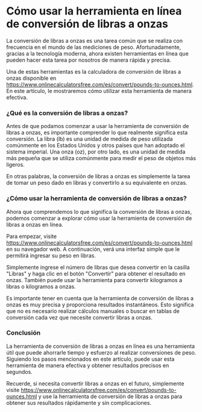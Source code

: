 Cómo usar la herramienta en línea de conversión de libras a onzas
=================================================================

La conversión de libras a onzas es una tarea común que se realiza con frecuencia en el mundo de las mediciones de peso. Afortunadamente, gracias a la tecnología moderna, ahora existen herramientas en línea que pueden hacer esta tarea por nosotros de manera rápida y precisa.

Una de estas herramientas es la calculadora de conversión de libras a onzas disponible en <https://www.onlinecalculatorsfree.com/es/convert/pounds-to-ounces.html>. En este artículo, le mostraremos cómo utilizar esta herramienta de manera efectiva.

### ¿Qué es la conversión de libras a onzas?

Antes de que podamos comenzar a usar la herramienta de conversión de libras a onzas, es importante comprender lo que realmente significa esta conversión. La libra (lb) es una unidad de medida de peso utilizada comúnmente en los Estados Unidos y otros países que han adoptado el sistema imperial. Una onza (oz), por otro lado, es una unidad de medida más pequeña que se utiliza comúnmente para medir el peso de objetos más ligeros.

En otras palabras, la conversión de libras a onzas es simplemente la tarea de tomar un peso dado en libras y convertirlo a su equivalente en onzas.

### ¿Cómo usar la herramienta de conversión de libras a onzas?

Ahora que comprendemos lo que significa la conversión de libras a onzas, podemos comenzar a explorar cómo usar la herramienta de conversión de libras a onzas en línea.

Para empezar, visite <https://www.onlinecalculatorsfree.com/es/convert/pounds-to-ounces.html> en su navegador web. A continuación, verá una interfaz simple que le permitirá ingresar su peso en libras.

Simplemente ingrese el número de libras que desea convertir en la casilla "Libras" y haga clic en el botón "Convertir" para obtener el resultado en onzas. También puede usar la herramienta para convertir kilogramos a libras o kilogramos a onzas.

Es importante tener en cuenta que la herramienta de conversión de libras a onzas es muy precisa y proporciona resultados instantáneos. Esto significa que no es necesario realizar cálculos manuales o buscar en tablas de conversión cada vez que necesite convertir libras a onzas.

### Conclusión

La herramienta de conversión de libras a onzas en línea es una herramienta útil que puede ahorrarle tiempo y esfuerzo al realizar conversiones de peso. Siguiendo los pasos mencionados en este artículo, puede usar esta herramienta de manera efectiva y obtener resultados precisos en segundos.

Recuerde, si necesita convertir libras a onzas en el futuro, simplemente visite <https://www.onlinecalculatorsfree.com/es/convert/pounds-to-ounces.html> y use la herramienta de conversión de libras a onzas para obtener sus resultados rápidamente y sin complicaciones.